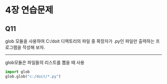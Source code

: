 # 4장 연습문제
## Q11
glob 모듈을 사용하여 C:/doit  디렉토리의 파일 중 확장자가 .py인 파일만 출력하는 프로그램을 작성해 보자.

---
glob모듈은 파일들의 리스트를 뽑을 때 사용
```python
import glob
glob.glob("c:/doit/*.py")
```
